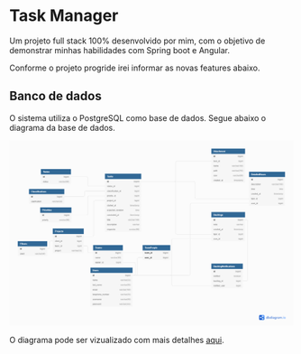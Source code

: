 # Task Manager

Um projeto full stack 100% desenvolvido por mim, com o objetivo de demonstrar minhas habilidades com Spring boot e Angular.

Conforme o projeto progride irei informar as novas features abaixo.

## Banco de dados

O sistema utiliza o PostgreSQL como base de dados. Segue abaixo o diagrama da base de dados.

![diagram](/api/docs/DatabaseDiagram.png)

O diagrama pode ser vizualizado com mais detalhes [aqui](https://dbdiagram.io/d/62362e4ebed6183873c38a3f).